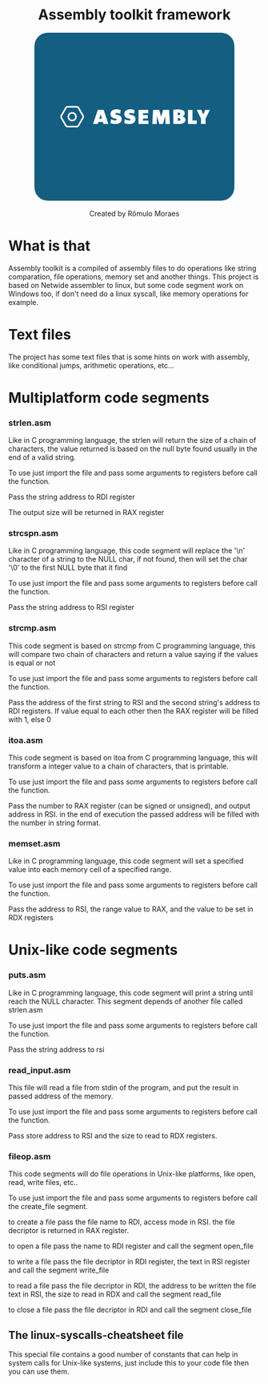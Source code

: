 <div align="center">
    <h1>Assembly toolkit framework</h1>    
    <img width="400px" src="./assets/AssemblyImage.png">
    <p>Created by Rômulo Moraes</p>
</div>

#

# What is that
Assembly toolkit is a compiled of assembly files to do operations like string comparation, file operations, memory set and another things. This project is based on Netwide assembler to linux, but some code segment work on Windows too, if don't need do a linux syscall, like memory operations for example.

# Text files
The project has some text files that is some hints on work with assembly, like conditional jumps, arithmetic operations, etc...

# Multiplatform code segments

### strlen.asm
Like in C programming language, the strlen will return the size of a chain of characters, the value returned is based on the null byte found usually in the end of a valid string.

To use just import the file and pass some arguments to registers before call the function.

Pass the string address to RDI register

The output size will be returned in RAX register

### strcspn.asm
Like in C programming language, this code segment will replace the '\n' character of a string to the NULL char, if not found, then will set the char '\0' to the first NULL byte that it find

To use just import the file and pass some arguments to registers before call the function.

Pass the string address to RSI register

### strcmp.asm
This code segment is based on strcmp from C programming language, this will compare two chain of characters and return a value saying if the values is equal or not

To use just import the file and pass some arguments to registers before call the function.

Pass the address of the first string to RSI and the second string's address to RDI registers. If value equal to each other then the RAX register will be filled with 1, else 0

### itoa.asm
This code segment is based on itoa from C programming language, this will transform a integer value to a chain of characters, that is printable.

To use just import the file and pass some arguments to registers before call the function.

Pass the number to RAX register (can be signed or unsigned), and output address in RSI. in the end of execution the passed address will be filled with the number in string format.

### memset.asm
Like in C programming language, this code segment will set a specified value into each memory cell of a specified range.

To use just import the file and pass some arguments to registers before call the function.

Pass the address to RSI, the range value to RAX, and the value to be set in RDX registers

# Unix-like code segments

### puts.asm
Like in C programming language, this code segment will print a string until reach the NULL character. This segment depends of another file called strlen.asm

To use just import the file and pass some arguments to registers before call the function.

Pass the string address to rsi

### read_input.asm
This file will read a file from stdin of the program, and put the result in passed address of the memory.

To use just import the file and pass some arguments to registers before call the function.

Pass store address to RSI and the size to read to RDX registers.

### fileop.asm
This code segments will do file operations in Unix-like platforms, like open, read, write files, etc..

To use just import the file and pass some arguments to registers before call the create_file segment.

to create a file pass the file name to RDI, access mode in RSI. the file decriptor is returned in RAX register.

to open a file pass the name to RDI register and call the segment open_file 

to write a file pass the file decriptor in RDI register, the text in RSI register and call the segment write_file

to read a file pass the file decriptor in RDI, the address to be written the file text in RSI, the size to read in RDX and call the segment read_file

to close a file pass the file decriptor in RDI and call the segment close_file

## The linux-syscalls-cheatsheet file
This special file contains a good number of constants that can help in system calls for Unix-like systems, just include this to your code file then you can use them.
